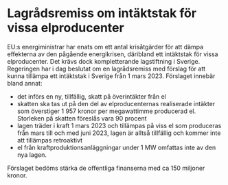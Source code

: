 # Lagrådsremiss om intäktstak för vissa elproducenter

EU:s energiministrar har enats om ett antal krisåtgärder för att dämpa effekterna av den pågående energikrisen, däribland ett intäktstak för vissa elproducenter. Det krävs dock kompletterande lagstiftning i Sverige. Regeringen har i dag beslutat om en lagrådsremiss med förslag för att kunna tillämpa ett intäktstak i Sverige från 1 mars 2023\. Förslaget innebär bland annat:

* det införs en ny, tillfällig, skatt på överintäkter från el
* skatten ska tas ut på den del av elproducenternas realiserade intäkter som överstiger 1 957 kronor per megawattimme producerad el. Storleken på skatten föreslås vara 90 procent
* lagen träder i kraft 1 mars 2023 och tillämpas på viss el som produceras från mars till och med juni 2023, lagen är alltså tillfällig och kommer inte att tillämpas retroaktivt
* el från kraftproduktionsanläggningar under 1 MW omfattas inte av den nya lagen.

Förslaget bedöms stärka de offentliga finanserna med ca 150 miljoner kronor.
